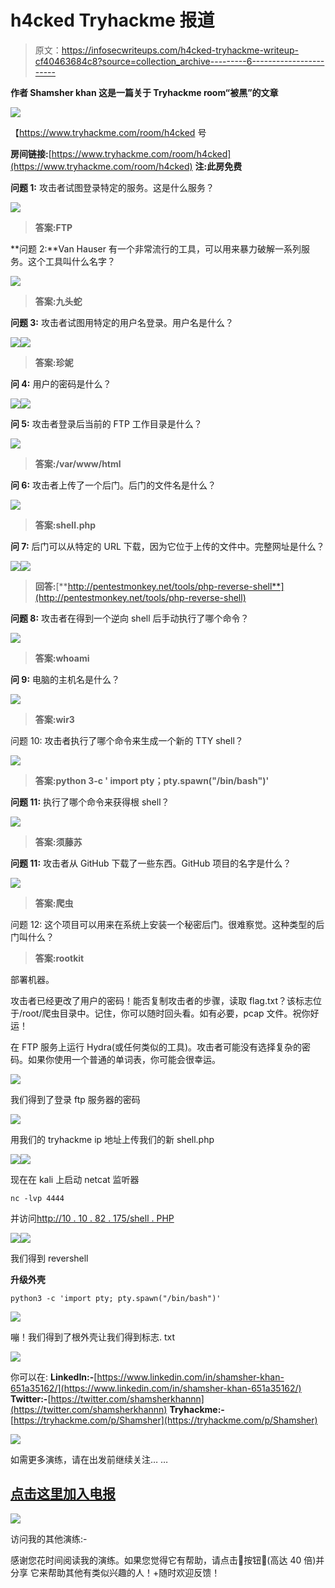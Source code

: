 # h4cked Tryhackme 报道

> 原文：<https://infosecwriteups.com/h4cked-tryhackme-writeup-cf40463684c8?source=collection_archive---------6----------------------->

**作者 Shamsher khan 这是一篇关于 Tryhackme room“被黑”的文章**

[![](img/ae8179e491c51ff0b9619c0e7f0c571d.png)](https://www.tryhackme.com/room/h4cked)

【https://www.tryhackme.com/room/h4cked 号

**房间链接:**[https://www.tryhackme.com/room/h4cked](https://www.tryhackme.com/room/h4cked)
**注:此房免费**

**问题 1:** 攻击者试图登录特定的服务。这是什么服务？

![](img/9b764224c12e26e7d8e175f78a57f592.png)

> **答案:FTP**

**问题 2:**Van Hauser 有一个非常流行的工具，可以用来暴力破解一系列服务。这个工具叫什么名字？

![](img/10abcc2c9dce20c37e998a98e0093f27.png)

> **答案:九头蛇**

**问题 3:** 攻击者试图用特定的用户名登录。用户名是什么？

![](img/98bbd2fead1608f6f89b8d2bf0ebacb1.png)![](img/a59cdf82c596fac063d8ae9a74073bd5.png)

> **答案:珍妮**

**问 4:** 用户的密码是什么？

![](img/16bbdc8722076245cc332b98b27cd7da.png)![](img/05e143de6fa17862225b101f27da8c69.png)

**问 5:** 攻击者登录后当前的 FTP 工作目录是什么？

![](img/06dce4030e02ccb34a907cd81c226001.png)

> **答案:/var/www/html**

**问 6:** 攻击者上传了一个后门。后门的文件名是什么？

![](img/837408cec8c4c84d51aec14ed4f7570d.png)

> **答案:shell.php**

**问 7:** 后门可以从特定的 URL 下载，因为它位于上传的文件中。完整网址是什么？

![](img/62acedd8024ae0b4c558fd32a983cad7.png)![](img/44c8c2fa2cbcd246f3795dc455a6e5b3.png)

> **回答:**[**http://pentestmonkey.net/tools/php-reverse-shell**](http://pentestmonkey.net/tools/php-reverse-shell)

**问题 8:** 攻击者在得到一个逆向 shell 后手动执行了哪个命令？

![](img/20010f667a60079829fb7c85a0ef0de9.png)

> **答案:whoami**

**问 9:** 电脑的主机名是什么？

![](img/300ef4d9f2e73af0f113da6e14fcc4f9.png)

> **答案:wir3**

问题 10: 攻击者执行了哪个命令来生成一个新的 TTY shell？

![](img/b88325c5914f495a6ee7695315ceefc5.png)

> **答案:python 3-c ' import pty；pty.spawn("/bin/bash")'**

**问题 11:** 执行了哪个命令来获得根 shell？

![](img/76531221db6c6587e758914e45610cd8.png)

> **答案:须藤苏**

**问题 11:** 攻击者从 GitHub 下载了一些东西。GitHub 项目的名字是什么？

![](img/37e28e1714f616af13e49d03a4352273.png)

> **答案:爬虫**

问题 12: 这个项目可以用来在系统上安装一个秘密后门。很难察觉。这种类型的后门叫什么？

> **答案:rootkit**

部署机器。

攻击者已经更改了用户的密码！能否复制攻击者的步骤，读取 flag.txt？该标志位于/root/爬虫目录中。记住，你可以随时回头看。如有必要，pcap 文件。祝你好运！

在 FTP 服务上运行 Hydra(或任何类似的工具)。攻击者可能没有选择复杂的密码。如果你使用一个普通的单词表，你可能会很幸运。

![](img/eaad47b3c28451a4853ffa8f90fc0078.png)

我们得到了登录 ftp 服务器的密码

![](img/954de14d21372841ba1132b8d60d586d.png)

用我们的 tryhackme ip 地址上传我们的新 shell.php

![](img/338d7ea479f15b861abb806086928a6a.png)![](img/ed4c4ce12a0678c5789384644af7b898.png)

现在在 kali 上启动 netcat 监听器

```
nc -lvp 4444
```

并访问[http://10 . 10 . 82 . 175/shell . PHP](http://10.10.82.175/shell.php)

![](img/1240bd7b95be7873a342f75dea593f12.png)![](img/4807f34a9f0cc16f306cd340c87f4473.png)

我们得到 revershell

**升级外壳**

```
python3 -c 'import pty; pty.spawn("/bin/bash")'
```

![](img/2efa1e12a2173378aa1e0c3782c5b573.png)

嘣！我们得到了根外壳让我们得到标志. txt

![](img/393c8eba9f88721be56e82aa3e403179.png)

你可以在:
**LinkedIn:-**[https://www.linkedin.com/in/shamsher-khan-651a35162/](https://www.linkedin.com/in/shamsher-khan-651a35162/)
**Twitter:-**[https://twitter.com/shamsherkhannn](https://twitter.com/shamsherkhannn)
**Tryhackme:-**[https://tryhackme.com/p/Shamsher](https://tryhackme.com/p/Shamsher)

[![](img/09e5bbba06c7688a702aeec8570d243c.png)](https://tryhackme.com/p/Shamsher)

如需更多演练，请在出发前继续关注…
…

## [点击这里加入电报](https://t.me/tryhackme_writeups)

[![](img/149e778f03405fe40fb89bb9dbc5034d.png)](https://t.me/tryhackme_writeups)

访问我的其他演练:-

感谢您花时间阅读我的演练。如果您觉得它有帮助，请点击👏按钮👏(高达 40 倍)并分享
它来帮助其他有类似兴趣的人！+随时欢迎反馈！